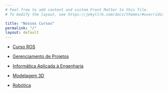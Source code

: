 ```yaml
---
# Feel free to add content and custom Front Matter to this file.
# To modify the layout, see https://jekyllrb.com/docs/themes/#overriding-theme-defaults

title: "Nossos Cursos"
permalink: "/"
layout: default
---
```


- <a href="https://github.com/UniRobotica/Cursos/tree/main/Curso_ROS" target="_blank">Curso ROS</a>

- <a href="https://gpc.unirobotica.com.br" target="_blank">Gerenciamento de Projetos</a>

- <a href="https://python.unirobotica.com.br" target="_blank">Informática Aplicada à Engenharia</a>

- <a href="https://github.com/UniRobotica/Cursos/tree/main/Modelagem_3D" target="_blank">Modelagem 3D</a>

- <a href="https://github.com/UniRobotica/Cursos/tree/main/Robotica" target="_blank">Robótica</a>
 